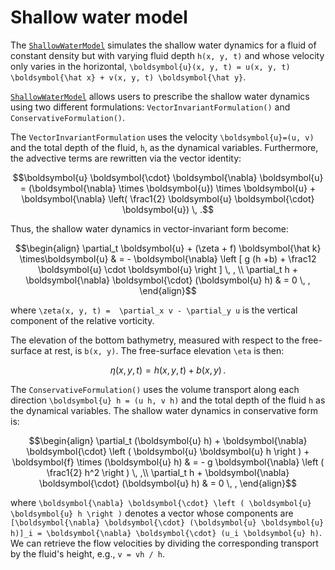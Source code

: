 # Shallow water model

The [`ShallowWaterModel`](@ref) simulates the shallow water dynamics for a fluid of constant density
but with varying fluid depth ``h(x, y, t)`` and whose velocity only varies in the horizontal,
``\boldsymbol{u}(x, y, t) = u(x, y, t) \boldsymbol{\hat x} + v(x, y, t) \boldsymbol{\hat y}``.

[`ShallowWaterModel`](@ref) allows users to prescribe the shallow water dynamics using two different formulations:
`VectorInvariantFormulation()` and `ConservativeFormulation()`.

The `VectorInvariantFormulation` uses the velocity ``\boldsymbol{u}=(u, v)`` and the total depth of the fluid, ``h``,
as the dynamical variables. Furthermore, the advective terms are rewritten via the vector identity:
```math
\boldsymbol{u} \boldsymbol{\cdot} \boldsymbol{\nabla} \boldsymbol{u} = (\boldsymbol{\nabla} \times \boldsymbol{u}) \times \boldsymbol{u} + \boldsymbol{\nabla} \left( \frac1{2} \boldsymbol{u} \boldsymbol{\cdot} \boldsymbol{u}) \, .
```
Thus, the shallow water dynamics in vector-invariant form become:

```math
\begin{align}
  \partial_t \boldsymbol{u} + (\zeta + f) \boldsymbol{\hat k} \times\boldsymbol{u} & = 
  - \boldsymbol{\nabla} \left [ g (h +b) + \frac12 \boldsymbol{u} \cdot \boldsymbol{u} \right ] \, , \\
  \partial_t h + \boldsymbol{\nabla} \boldsymbol{\cdot} (\boldsymbol{u} h) & = 0 \, ,
\end{align}
```
where ``\zeta(x, y, t) =  \partial_x v - \partial_y u`` is the vertical component of the relative vorticity.

The elevation of the bottom bathymetry, measured with respect to the free-surface at rest, is ``b(x, y)``.
The free-surface elevation ``\eta`` is then:

```math
\eta(x, y, t) = h(x, y, t) + b(x, y) \, .
```

The `ConservativeFormulation()` uses the volume transport along each direction ``\boldsymbol{u} h = (u h, v h)`` and the total
depth of the fluid ``h`` as the dynamical variables.  The shallow water dynamics in conservative form is:
```math
\begin{align}
  \partial_t (\boldsymbol{u} h) + \boldsymbol{\nabla} \boldsymbol{\cdot} \left ( \boldsymbol{u} \boldsymbol{u} h \right ) + \boldsymbol{f} \times (\boldsymbol{u} h) & = - g \boldsymbol{\nabla} \left ( \frac1{2} h^2 \right ) \, ,\\
  \partial_t h + \boldsymbol{\nabla} \boldsymbol{\cdot} (\boldsymbol{u} h) & = 0 \, ,
\end{align}
```
where ``\boldsymbol{\nabla} \boldsymbol{\cdot} \left ( \boldsymbol{u} \boldsymbol{u} h \right )``
denotes a vector whose components are ``[\boldsymbol{\nabla} \boldsymbol{\cdot} (\boldsymbol{u} \boldsymbol{u} h)]_i = \boldsymbol{\nabla} \boldsymbol{\cdot} (u_i \boldsymbol{u} h)``. We can retrieve the flow velocities
by dividing the corresponding transport by the fluid's height, e.g., `v = vh / h`.
